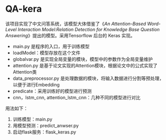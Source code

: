 # QA-kera

该项目实现了中文问答系统，该模型大体借鉴了《*An Attention-Based Word-Level Interaction Model:Relation Detection for Knowledge Base Question Answering*》提出的模型。采用Tensorflow 后台的 Keras 实现。

- main.py 是程序的入口，用于训练模型
- loadModel：模型存放在这个文件
- globalvar.py 是实现全局变量的模块，模型中的参数作为全局变量维护
- attention.py 是基于论文实现的Attention模块，根据论文中的公式实现了Attention类
- data_preprocessor.py 是处理数据的模块，将输入数据进行分割等预处理，以便于进行Embedding
- predicate：采用训练好的模型进行预测
- cnn，lstm_cnn, attention_lstm_cnn：几种不同的模型进行对比

用法如下：

1. 训练模型：main.py
2. 用模型预测：predict_anwser.py
3. 启动flask服务：flask_keras.py